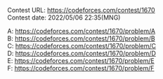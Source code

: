Contest URL: https://codeforces.com/contest/1670  
Contest date: 2022/05/06 22:35(MNG)  

A: https://codeforces.com/contest/1670/problem/A  
B: https://codeforces.com/contest/1670/problem/B  
C: https://codeforces.com/contest/1670/problem/C  
D: https://codeforces.com/contest/1670/problem/D  
E: https://codeforces.com/contest/1670/problem/E  
F: https://codeforces.com/contest/1670/problem/F  

